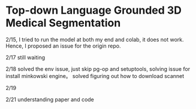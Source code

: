 # Top-down Language Grounded 3D Medical Segmentation

2/15, I tried to run the model at both my end and colab, it does not work. Hence, I proposed an issue for the origin repo. 

2/17 still waiting

2/18 solved the env issue, just skip pg-op and setuptools, solving issue for install minkowski engine。 solved figuring out how to download scannet

2/19

2/21 understanding paper and code
